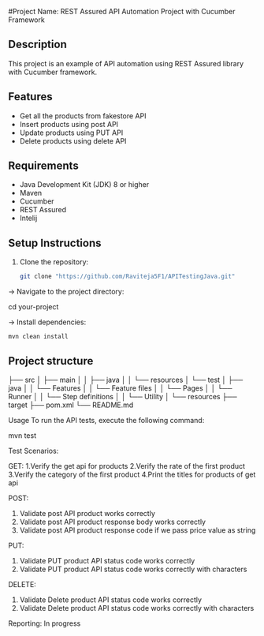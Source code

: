 #Project Name: REST Assured API Automation Project with Cucumber Framework

## Description

This project is an example of API automation using REST Assured library with Cucumber framework.

## Features

- Get all the products from fakestore API
- Insert products using post API
- Update products using PUT API
- Delete products using delete API

## Requirements

- Java Development Kit (JDK) 8 or higher
- Maven
- Cucumber
- REST Assured
- Intelij


## Setup Instructions

1. Clone the repository:
   ```bash
   git clone "https://github.com/Raviteja5F1/APITestingJava.git"


-> Navigate to the project directory:

   cd your-project

-> Install dependencies:
	
	mvn clean install

## Project structure

├── src
│   ├── main
│   │   ├── java
│   │   └── resources
│   └── test
│       ├── java
│       │   └── Features
│       │       └── Feature files
│       │       └── Pages
│		│		└── Runner
│		│		└── Step definitions
│		│		└── Utility
│       └── resources
├── target
├── pom.xml
└── README.md



Usage
To run the API tests, execute the following command:

mvn test

Test Scenarios:

GET:
1.Verify the get api for products
2.Verify the rate of the first product
3.Verify the category of the first product
4.Print the titles for products of get api

POST:
1. Validate post API product works correctly
2. Validate post API product response body works correctly
3. Validate post API product response code if we pass price value as string

PUT: 
1. Validate PUT product API status code works correctly
2. Validate PUT product API status code works correctly with characters

DELETE:
1. Validate Delete product API status code works correctly
2. Validate Delete product API status code works correctly with characters



Reporting:
In progress